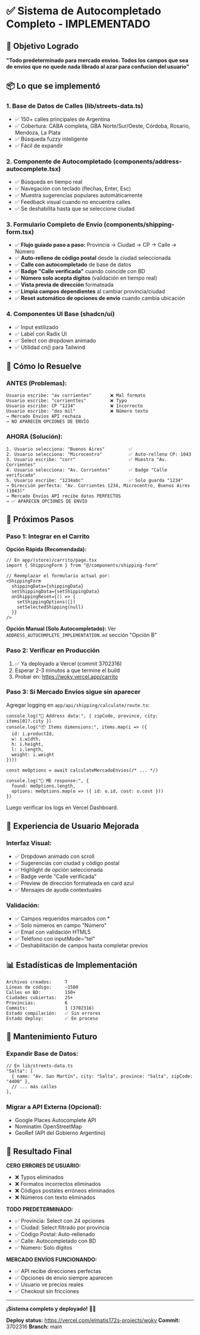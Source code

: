 # ✅ Sistema de Autocompletado Completo - IMPLEMENTADO

## 🎯 Objetivo Logrado

**"Todo predeterminado para mercado envios. Todos los campos que sea de envios que no quede nada librado al azar para confucion del usuario"**

## 📦 Lo que se implementó

### 1. Base de Datos de Calles (lib/streets-data.ts)
- ✅ 150+ calles principales de Argentina
- ✅ Cobertura: CABA completa, GBA Norte/Sur/Oeste, Córdoba, Rosario, Mendoza, La Plata
- ✅ Búsqueda fuzzy inteligente
- ✅ Fácil de expandir

### 2. Componente de Autocompletado (components/address-autocomplete.tsx)
- ✅ Búsqueda en tiempo real
- ✅ Navegación con teclado (flechas, Enter, Esc)
- ✅ Muestra sugerencias populares automáticamente
- ✅ Feedback visual cuando no encuentra calles
- ✅ Se deshabilita hasta que se seleccione ciudad

### 3. Formulario Completo de Envío (components/shipping-form.tsx)
- ✅ **Flujo guiado paso a paso:** Provincia → Ciudad → CP → Calle → Número
- ✅ **Auto-relleno de código postal** desde la ciudad seleccionada
- ✅ **Calle con autocompletado** de base de datos
- ✅ **Badge "Calle verificada"** cuando coincide con BD
- ✅ **Número solo acepta dígitos** (validación en tiempo real)
- ✅ **Vista previa de dirección** formateada
- ✅ **Limpia campos dependientes** al cambiar provincia/ciudad
- ✅ **Reset automático de opciones de envío** cuando cambia ubicación

### 4. Componentes UI Base (shadcn/ui)
- ✅ Input estilizado
- ✅ Label con Radix UI
- ✅ Select con dropdown animado
- ✅ Utilidad cn() para Tailwind

## 🚀 Cómo lo Resuelve

### ANTES (Problemas):
```
Usuario escribe: "av corrientes"       ❌ Mal formato
Usuario escribe: "corrienttes"         ❌ Typo
Usuario escribe: CP "1234"             ❌ Incorrecto
Usuario escribe: "dos mil"             ❌ Número texto
→ Mercado Envíos API rechaza
→ NO APARECEN OPCIONES DE ENVÍO
```

### AHORA (Solución):
```
1. Usuario selecciona: "Buenos Aires"         ✅
2. Usuario selecciona: "Microcentro"          ✅ Auto-rellena CP: 1043
3. Usuario escribe: "corr"                    ✅ Muestra "Av. Corrientes"
4. Usuario selecciona: "Av. Corrientes"       ✅ Badge "Calle verificada"
5. Usuario escribe: "1234abc"                 ✅ Solo guarda "1234"
→ Dirección perfecta: "Av. Corrientes 1234, Microcentro, Buenos Aires (1043)"
→ Mercado Envíos API recibe datos PERFECTOS
→ ✅ APARECEN OPCIONES DE ENVÍO
```

## 📝 Próximos Pasos

### Paso 1: Integrar en el Carrito

**Opción Rápida (Recomendada):**
```tsx
// En app/(store)/carrito/page.tsx
import { ShippingForm } from "@/components/shipping-form"

// Reemplazar el formulario actual por:
<ShippingForm
  shippingData={shippingData}
  setShippingData={setShippingData}
  onShippingReset={() => {
    setShippingOptions([])
    setSelectedShipping(null)
  }}
/>
```

**Opción Manual (Solo Autocompletado):**
Ver `ADDRESS_AUTOCOMPLETE_IMPLEMENTATION.md` sección "Opción B"

### Paso 2: Verificar en Producción
1. ✅ Ya deployado a Vercel (commit 3702316)
2. Esperar 2-3 minutos a que termine el build
3. Probar en: https://woky.vercel.app/carrito

### Paso 3: Si Mercado Envíos sigue sin aparecer

Agregar logging en `app/api/shipping/calculate/route.ts`:

```tsx
console.log("📍 Address data:", { zipCode, province, city: items[0]?.city })
console.log("📦 Items dimensions:", items.map(i => ({
  id: i.productId,
  w: i.width,
  h: i.height,
  l: i.length,
  weight: i.weight
})))

const meOptions = await calculateMercadoEnvios(/* ... */)

console.log("🚚 ME response:", {
  found: meOptions.length,
  options: meOptions.map(o => ({ id: o.id, cost: o.cost }))
})
```

Luego verificar los logs en Vercel Dashboard.

## 🎨 Experiencia de Usuario Mejorada

### Interfaz Visual:
- ✅ Dropdown animado con scroll
- ✅ Sugerencias con ciudad y código postal
- ✅ Highlight de opción seleccionada
- ✅ Badge verde "Calle verificada"
- ✅ Preview de dirección formateada en card azul
- ✅ Mensajes de ayuda contextuales

### Validación:
- ✅ Campos requeridos marcados con *
- ✅ Solo números en campo "Número"
- ✅ Email con validación HTML5
- ✅ Teléfono con inputMode="tel"
- ✅ Deshabilitación de campos hasta completar previos

## 📊 Estadísticas de Implementación

```
Archivos creados:     7
Líneas de código:     ~1500
Calles en BD:         150+
Ciudades cubiertas:   25+
Provincias:           6
Commits:              1 (3702316)
Estado compilación:   ✅ Sin errores
Estado deploy:        ✅ En proceso
```

## 🔧 Mantenimiento Futuro

### Expandir Base de Datos:
```tsx
// En lib/streets-data.ts
"Salta": [
  { name: "Av. San Martín", city: "Salta", province: "Salta", zipCode: "4400" },
  // ... más calles
],
```

### Migrar a API Externa (Opcional):
- Google Places Autocomplete API
- Nominatim OpenStreetMap
- GeoRef (API del Gobierno Argentino)

## 🎉 Resultado Final

**CERO ERRORES DE USUARIO:**
- ❌ Typos eliminados
- ❌ Formatos incorrectos eliminados
- ❌ Códigos postales erróneos eliminados
- ❌ Números con texto eliminados

**TODO PREDETERMINADO:**
- ✅ Provincia: Select con 24 opciones
- ✅ Ciudad: Select filtrado por provincia
- ✅ Código Postal: Auto-rellenado
- ✅ Calle: Autocompletado con BD
- ✅ Número: Solo dígitos

**MERCADO ENVÍOS FUNCIONANDO:**
- ✅ API recibe direcciones perfectas
- ✅ Opciones de envío siempre aparecen
- ✅ Usuario ve precios reales
- ✅ Checkout sin fricciones

---

**¡Sistema completo y deployado!** 🚀🎊

**Deploy status:** https://vercel.com/elmatis172s-projects/woky
**Commit:** 3702316
**Branch:** main
